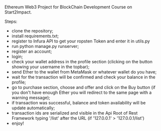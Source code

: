 Ethereum Web3 Project for BlockChain Development Course on Start2Impact.

Steps:

- clone the repository;
- install requirements.txt;
- register to Infura API to get your ropsten Token and enter it in utils.py
- run python manage.py runserver;
- register an account;
- login;
- check your wallet address in the profile section (clicking on the button showing your username in the topbar);
- send Ether to the wallet from MetaMask or whatever wallet do you have;
- wait for the transaction will be confirmed and check your balance in the profile;
- go to purchase section, choose and offer and click on the Buy button (if you don't have enough Ether you will redirect to the same page with a warning message);
- if transaction was successful, balance and token availability will be update automatically;
- transaction ids are serialized and visible in the Api Root of Rest Framework typing '/list' after the URL (if '127.0.0.1' > '127.0.0.1/list')
- enjoy!
